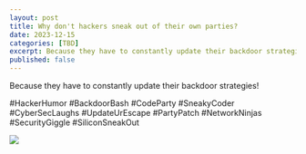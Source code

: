 ```yaml
---
layout: post
title: Why don't hackers sneak out of their own parties?
date: 2023-12-15
categories: [TBD]
excerpt: Because they have to constantly update their backdoor strategies
published: false
---
```

Because they have to constantly update their backdoor strategies!

#HackerHumor #BackdoorBash #CodeParty #SneakyCoder #CyberSecLaughs
#UpdateUrEscape #PartyPatch #NetworkNinjas #SecurityGiggle #SiliconSneakOut

![](/images/_1702478384.915596.txt.png.avif)


